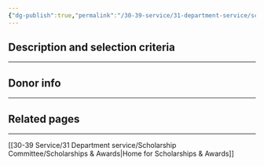 ```yaml
---
{"dg-publish":true,"permalink":"/30-39-service/31-department-service/scholarship-committee/01-awards/charles-j-hanks/","updated":"2025-04-25T08:54:42-07:00"}
---
```


## Description and selection criteria
---


## Donor info
---



## Related pages
---

[[30-39 Service/31 Department service/Scholarship Committee/Scholarships & Awards\|Home for Scholarships & Awards]]